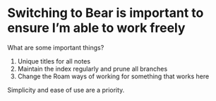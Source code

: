 # Switching to Bear is important to ensure I’m able to work freely
What are some important things?
1. Unique titles for all notes
2. Maintain the index regularly and prune all branches
3. Change the Roam ways of working for something that works here

Simplicity and ease of use are a priority.

<!-- {BearID:982FD402-4C17-47C0-B48D-AADA4B6715FD-1144-000000BEE6D6BC92} -->
